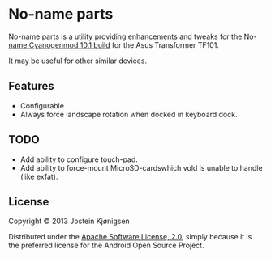 # No-name parts

No-name parts is a utility providing enhancements and tweaks for the 
[No-name Cyanogenmod 10.1 build](http://forum.xda-developers.com/showthread.php?t=2159089) for
the Asus Transformer TF101.

It may be useful for other similar devices.

## Features

* Configurable
* Always force landscape rotation when docked in keyboard dock.

## TODO

* Add ability to configure touch-pad.
* Add ability to force-mount MicroSD-cardswhich vold is unable to handle (like exfat).

## License

Copyright © 2013 Jostein Kjønigsen

Distributed under the [Apache Software License, 2.0](http://www.apache.org/licenses/LICENSE-2.0),
simply because it is the preferred license for the Android Open Source Project.
